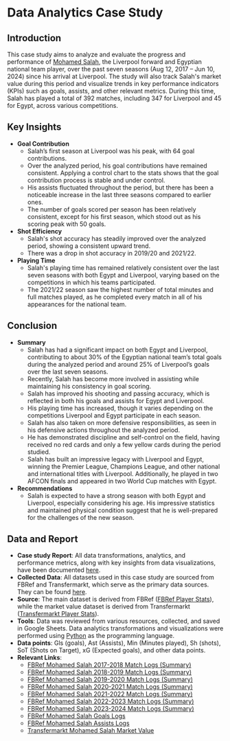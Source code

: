 # Data Analytics Case Study

## Introduction
This case study aims to analyze and evaluate the progress and performance of [Mohamed Salah](https://en.wikipedia.org/wiki/Mohamed_Salah), the Liverpool forward and Egyptian national team player, over the past seven seasons (Aug 12, 2017 – Jun 10, 2024) since his arrival at Liverpool. The study will also track Salah's market value during this period and visualize trends in key performance indicators (KPIs) such as goals, assists, and other relevant metrics.
During this time, Salah has played a total of 392 matches, including 347 for Liverpool and 45 for Egypt, across various competitions.

## Key Insights
* **Goal Contribution**
  - Salah’s first season at Liverpool was his peak, with 64 goal contributions.
  - Over the analyzed period, his goal contributions have remained consistent. Applying a control chart to the stats shows that the goal contribution process is stable and under control.
  - His assists fluctuated throughout the period, but there has been a noticeable increase in the last three seasons compared to earlier ones.
  - The number of goals scored per season has been relatively consistent, except for his first season, which stood out as his scoring peak with 50 goals.
* **Shot Efficiency**
  - Salah's shot accuracy has steadily improved over the analyzed period, showing a consistent upward trend.
  - There was a drop in shot accuracy in 2019/20 and 2021/22.
* **Playing Time**
  - Salah's playing time has remained relatively consistent over the last seven seasons with both Egypt and Liverpool, varying based on the competitions in which his teams participated.
  - The 2021/22 season saw the highest number of total minutes and full matches played, as he completed every match in all of his appearances for the national team.

## Conclusion
* **Summary**
  - Salah has had a significant impact on both Egypt and Liverpool, contributing to about 30% of the Egyptian national team’s total goals during the analyzed period and around 25% of   Liverpool’s goals over the last seven seasons.
  - Recently, Salah has become more involved in assisting while maintaining his consistency in goal scoring.
  - Salah has improved his shooting and passing accuracy, which is reflected in both his goals and assists for Egypt and Liverpool.
  - His playing time has increased, though it varies depending on the competitions Liverpool and Egypt participate in each season.
  - Salah has also taken on more defensive responsibilities, as seen in his defensive actions throughout the analyzed period.
  - He has demonstrated discipline and self-control on the field, having received no red cards and only a few yellow cards during the period studied.
  - Salah has built an impressive legacy with Liverpool and Egypt, winning the Premier League, Champions League, and other national and international titles with Liverpool. Additionally, he played in two AFCON finals and appeared in two World Cup matches with Egypt.
* **Recommendations**
  - Salah is expected to have a strong season with both Egypt and Liverpool, especially considering his age. His impressive statistics and maintained physical condition suggest that he is well-prepared for the challenges of the new season. 


## Data and Report 
- **Case study Report**: All data transformations, analytics, and performance metrics, along with key insights from data visualizations, have been documented [here](https://drive.google.com/file/d/1tQRxk0GxIwitvUxKNtt4alCNmHXsACkv/view?usp=sharing).
- **Collected Data**: All datasets used in this case study are sourced from FBRef and Transfermarkt, which serve as the primary data sources. They can be found [here](https://drive.google.com/drive/folders/1BhLCoYXnnhNw1WSgjwCFVIvDUwF9Q2up?usp=sharing).
- **Source**: The main dataset is derived from FBRef ([FBRef Player Stats](https://fbref.com)), while the market value dataset is derived from Transfermarkt ([Transfermarkt Player Stats](https://www.transfermarkt.com/)).
- **Tools**: Data was reviewed from various resources, collected, and saved in Google Sheets. Data analytics transformations and visualizations were performed using [Python](https://en.wikipedia.org/wiki/Python_(programming_language)) as the programming language.
- **Data points**: Gls (goals), Ast (Assists), Min (Minutes played), Sh (shots), SoT (Shots on Target), xG (Expected goals), and other data points.
- **Relevant Links**:
    - [FBRef Mohamed Salah 2017-2018 Match Logs (Summary)](https://fbref.com/en/players/e342ad68/matchlogs/2017-2018/Mohamed-Salah-Match-Logs)
    - [FBRef Mohamed Salah 2018-2019 Match Logs (Summary)](https://fbref.com/en/players/e342ad68/matchlogs/2018-2019/Mohamed-Salah-Match-Logs)
    - [FBRef Mohamed Salah 2019-2020 Match Logs (Summary)](https://fbref.com/en/players/e342ad68/matchlogs/2019-2020/Mohamed-Salah-Match-Logs)
    - [FBRef Mohamed Salah 2020-2021 Match Logs (Summary)](https://fbref.com/en/players/e342ad68/matchlogs/2020-2021/Mohamed-Salah-Match-Logs)
    - [FBRef Mohamed Salah 2021-2022 Match Logs (Summary)](https://fbref.com/en/players/e342ad68/matchlogs/2021-2022/Mohamed-Salah-Match-Logs)
    - [FBRef Mohamed Salah 2022-2023 Match Logs (Summary)](https://fbref.com/en/players/e342ad68/matchlogs/2022-2023/Mohamed-Salah-Match-Logs)
    - [FBRef Mohamed Salah 2023-2024 Match Logs (Summary)](https://fbref.com/en/players/e342ad68/matchlogs/2023-2024/Mohamed-Salah-Match-Logs)
    - [FBRef Mohamed Salah Goals Logs](https://fbref.com/en/players/e342ad68/goallogs/all_comps/Mohamed-Salah-Goal-Log)
    - [FBRef Mohamed Salah Assists Logs](https://fbref.com/en/players/e342ad68/goallogs/all_comps/Mohamed-Salah-Goal-Log)
    - [Transfermarkt Mohamed Salah Market Value](https://www.transfermarkt.com/mohamed-salah/profil/spieler/148455)
